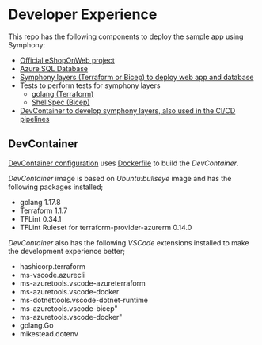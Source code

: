 # Developer Experience

This repo has the following components to deploy the sample app using Symphony:

- [Official eShopOnWeb project](https://github.com/dotnet-architecture/eShopOnWeb)
- [Azure SQL Database](https://azure.microsoft.com/en-us/products/azure-sql/database)
- [Symphony layers (Terraform or Bicep) to deploy web app and database](./IAC/)
- Tests to perform tests for symphony layers
  - [golang (Terraform)](./IAC/terraform/test)
  - [ShellSpec (Bicep)](./IAC/bicep/test)
- [DevContainer to develop symphony layers, also used in the CI/CD pipelines](./devcontainer)

## DevContainer

[DevContainer configuration](./.devcontainer/devcontainer.json) uses [Dockerfile](./.devcontainer/Dockerfile) to build the _DevContainer_.

_DevContainer_ image is based on _Ubuntu:bullseye_ image and has the following packages installed;

- golang 1.17.8
- Terraform 1.1.7
- TFLint 0.34.1
- TFLint Ruleset for terraform-provider-azurerm 0.14.0

_DevContainer_ also has the following _VSCode_ extensions installed to make the development experience better;

- hashicorp.terraform
- ms-vscode.azurecli
- ms-azuretools.vscode-azureterraform
- ms-azuretools.vscode-docker
- ms-dotnettools.vscode-dotnet-runtime
- ms-azuretools.vscode-bicep"
- ms-azuretools.vscode-docker"
- golang.Go
- mikestead.dotenv

